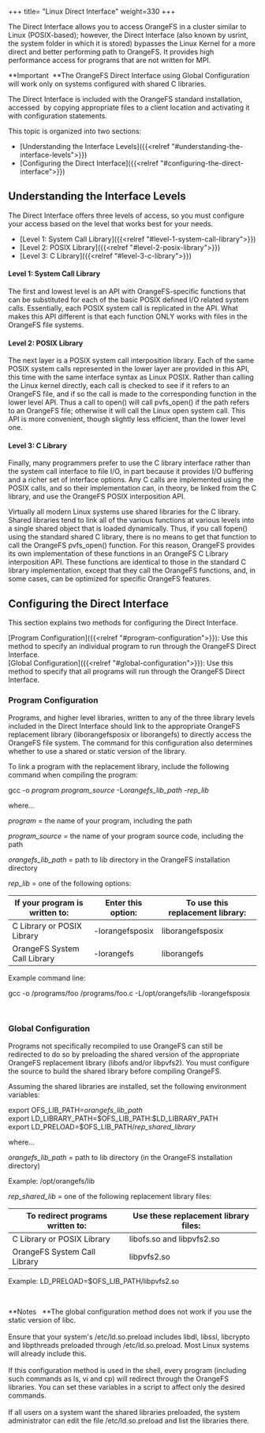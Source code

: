 +++
title= "Linux Direct Interface"
weight=330
+++

The Direct Interface allows you to access OrangeFS in a cluster similar
to Linux (POSIX-based); however, the Direct Interface (also known by
usrint, the system folder in which it is stored) bypasses the Linux
Kernel for a more direct and better performing path to OrangeFS. It
provides high performance access for programs that are not written for
MPI.

**Important  **The OrangeFS Direct Interface using Global Configuration
will work only on systems configured with shared C libraries.

The Direct Interface is included with the OrangeFS standard
installation, accessed  by copying appropriate files to a client
location and activating it with configuration statements.

This topic is organized into two sections:

-   [Understanding the Interface Levels]({{<relref "#understanding-the-interface-levels">}})
-   [Configuring the Direct Interface]({{<relref "#configuring-the-direct-interface">}})

<!-- TODO: add System Calls page?
**Note     **To learn about System Calls for the Direct Interface, see
[System Calls](System_Calls.htm) in the Administration Guide.
-->

Understanding the Interface Levels
----------------------------------

The Direct Interface offers three levels of access, so you must
configure your access based on the level that works best for your needs.
<!-- TODO: find and add this image
The following illustration shows the three interface levels.

![](ofs_usrint_parts.png)
-->

- [Level 1: System Call Library]({{<relref "#level-1-system-call-library">}})
- [Level 2: POSIX Library]({{<relref "#level-2-posix-library">}})
- [Level 3: C Library]({{<relref "#level-3-c-library">}})

#### Level 1: System Call Library

The first and lowest level is an API with OrangeFS-specific functions that can
be substituted for each of the basic POSIX defined I/O related system calls.
Essentially, each POSIX system call is replicated in the API. What makes this
API different is that each function ONLY works with files in the OrangeFS file
systems.

#### Level 2: POSIX Library

The next layer is a POSIX system call interposition library. Each of the same
POSIX system calls represented in the lower layer are provided in this API,
this time with the same interface syntax as Linux POSIX. Rather than calling
the Linux kernel directly, each call is checked to see if it refers to an
OrangeFS file, and if so the call is made to the corresponding function in the
lower level API. Thus a call to open() will call pvfs\_open() if the path
refers to an OrangeFS file; otherwise it will call the Linux open system call.
This API is more convenient, though slightly less efficient, than the lower level one.

#### Level 3: C Library

Finally, many programmers prefer to use the C library interface rather than the
system call interface to file I/O, in part because it provides I/O buffering
and a richer set of interface options. Any C calls are implemented using the
POSIX calls, and so their implementation can, in theory, be linked from the C
library, and use the OrangeFS POSIX interposition API.

Virtually all modern Linux systems use shared libraries for the C library.
Shared libraries tend to link all of the various functions at various levels
into a single shared object that is loaded dynamically. Thus, if you call
fopen() using the standard shared C library, there is no means to get that
function to call the OrangeFS pvfs\_open() function. For this reason, OrangeFS
provides its own implementation of these functions in an OrangeFS C Library
interposition API. These functions are identical to those in the standard C
library implementation, except that they call the OrangeFS functions, and, in
some cases, can be optimized for specific OrangeFS features.

Configuring the Direct Interface
--------------------------------

This section explains two methods for configuring the Direct Interface.

[Program Configuration]({{<relref "#program-configuration">}}):  Use this
method to specify an individual program to run through the OrangeFS Direct
Interface.  
[Global Configuration]({{<relref "#global-configuration">}}):  Use this method
to specify that all programs will run through the OrangeFS Direct Interface.


### Program Configuration

Programs, and higher level libraries, written to any of the three
library levels included in the Direct Interface should link to the
appropriate OrangeFS replacement library (liborangefsposix or
liborangefs) to directly access the OrangeFS file system. The command
for this configuration also determines whether to use a shared or static
version of the library.

To link a program with the replacement library, include the following
command when compiling the program:

gcc -o *program* *program\_source* -L*orangefs\_lib\_path* -*rep\_lib*

where...

*program* = the name of your program, including the path

*program\_source* = the name of your program source code, including the
path

*orangefs\_lib\_path* = path to lib directory in the OrangeFS
installation directory

*rep\_lib* = one of the following options:

| If your program is written to: | Enter this option: | To use this replacement library: |
| --- | --- | --- |
| C Library or POSIX Library | -lorangefsposix | liborangefsposix |
| OrangeFS System Call Library | -lorangefs | liborangefs |

Example command line:

gcc -o /programs/foo /programs/foo.c -L/opt/orangefs/lib -lorangefsposix

 

### Global Configuration

Programs not specifically recompiled to use OrangeFS can still be
redirected to do so by preloading the shared version of the appropriate
OrangeFS replacement library (libofs and/or libpvfs2). You must
configure the source to build the shared library before compiling
OrangeFS.

Assuming the shared libraries are installed, set the following
environment variables:

export OFS\_LIB\_PATH=*orangefs\_lib\_path*\
 export LD\_LIBRARY\_PATH=\$OFS\_LIB\_PATH:\$LD\_LIBRARY\_PATH\
 export LD\_PRELOAD=\$OFS\_LIB\_PATH/*rep\_shared\_library*

where...

*orangefs\_lib\_path* = path to lib directory (in the OrangeFS
installation directory)

Example: /opt/orangefs/lib

*rep\_shared\_lib* = one of the following replacement library files:

| To redirect programs written to: | Use these replacement library files: |
| --- | --- |
| C Library or POSIX Library | libofs.so and libpvfs2.so |
| OrangeFS System Call Library | libpvfs2.so |

Example: LD\_PRELOAD=\$OFS\_LIB\_PATH/libpvfs2.so

 

**Notes   **The global configuration method does not work if you use the
static version of libc.\
 \
 Ensure that your system's /etc/ld.so.preload includes libdl, libssl,
libcrypto and libpthreads preloaded through /etc/ld.so.preload. Most
Linux systems will already include this.\
 \
 If this configuration method is used in the shell, every program
(including such commands as ls, vi and cp) will redirect through the
OrangeFS libraries. You can set these variables in a script to affect
only the desired commands.\
 \
 If all users on a system want the shared libraries preloaded, the
system administrator can edit the file /etc/ld.so.preload and list the
libraries there.

 

 

 

 

 

 
